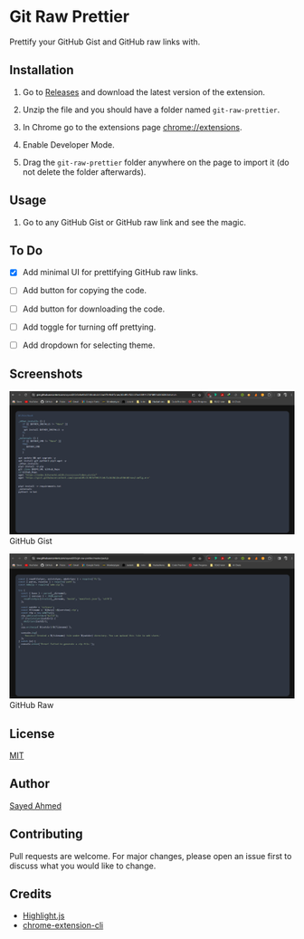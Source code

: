 # Git Raw Prettier

Prettify your GitHub Gist and GitHub raw links with.

## Installation

1. Go to [Releases](https://github.com/sayeed205/git-raw-prettier/releases) and download the latest version of the extension.

2. Unzip the file and you should have a folder named `git-raw-prettier`.

3. In Chrome go to the extensions page [chrome://extensions](chrome://extensions).

4. Enable Developer Mode.

5. Drag the `git-raw-prettier` folder anywhere on the page to import it (do not delete the folder afterwards).

## Usage

1. Go to any GitHub Gist or GitHub raw link and see the magic.

## To Do

- [x] Add minimal UI for prettifying GitHub raw links.

- [ ] Add button for copying the code.

- [ ] Add button for downloading the code.

- [ ] Add toggle for turning off prettying.

- [ ] Add dropdown for selecting theme.

## Screenshots

![GitHub Gist](./screenshots/gist.png)
GitHub Gist

![GitHub Raw](./screenshots/raw.png)
GitHub Raw

## License

[MIT](./LICENSE)

## Author

[Sayed Ahmed](https://github.com/sayeed205)

## Contributing

Pull requests are welcome. For major changes, please open an issue first to discuss what you would like to change.

## Credits

- [Highlight.js](https://highlightjs.org/)
- [chrome-extension-cli](https://github.com/dutiyesh/chrome-extension-cli)
